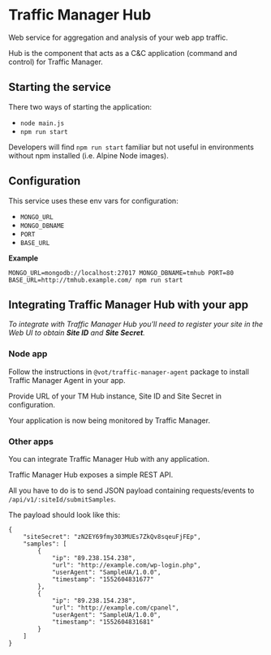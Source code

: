 # Traffic Manager Hub

Web service for aggregation and analysis of your web app traffic.

Hub is the component that acts as a C&C application (command and control)
for Traffic Manager.


## Starting the service

There two ways of starting the application:

* `node main.js`
* `npm run start`

Developers will find `npm run start` familiar but not useful in environments
without npm installed (i.e. Alpine Node images).

## Configuration

This service uses these env vars for configuration:

* `MONGO_URL`
* `MONGO_DBNAME`
* `PORT`
* `BASE_URL`


**Example**

`MONGO_URL=mongodb://localhost:27017 MONGO_DBNAME=tmhub PORT=80 BASE_URL=http://tmhub.example.com/ npm run start`


## Integrating Traffic Manager Hub with your app

_To integrate with Traffic Manager Hub you'll need to register your site
in the Web UI to obtain **Site ID** and **Site Secret**._


### Node app

Follow the instructions in `@vot/traffic-manager-agent` package
to install Traffic Manager Agent in your app.

Provide URL of your TM Hub instance, Site ID and Site Secret in configuration.

Your application is now being monitored by Traffic Manager.


### Other apps

You can integrate Traffic Manager Hub with any application.

Traffic Manager Hub exposes a simple REST API.

All you have to do is to send JSON payload containing requests/events
to `/api/v1/:siteId/submitSamples`.

The payload should look like this:

```
{
	"siteSecret": "zN2EY69fmy303MUEs7ZkQv8sqeuFjFEp",
	"samples": [
		{
			"ip": "89.238.154.238",
			"url": "http://example.com/wp-login.php",
			"userAgent": "SampleUA/1.0.0",
			"timestamp": "1552604831677"
		},
		{
			"ip": "89.238.154.238",
			"url": "http://example.com/cpanel",
			"userAgent": "SampleUA/1.0.0",
			"timestamp": "1552604831681"
		}
	]
}
```
